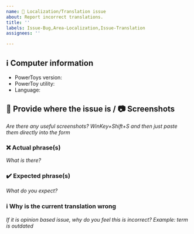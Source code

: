 ```yaml
---
name: 📖 Localization/Translation issue
about: Report incorrect translations.
title: ''
labels: Issue-Bug,Area-Localization,Issue-Translation 
assignees: ''

---
```


<!--**Note: Please make sure that you are subscribed to this issue thread and please respond when required**-->

## ℹ Computer information

- PowerToys version: 
- PowerToy utility:
- Language:

## 📝 Provide where the issue is / 📷 Screenshots

_Are there any useful screenshots? WinKey+Shift+S and then just paste them directly into the form_

### ❌ Actual phrase(s)

_What is there?_

### ✔️ Expected phrase(s)

_What do you expect?_

### ℹ Why is the current translation wrong

_If it is opinion based issue, why do you feel this is incorrect?  Example: term is outdated_
